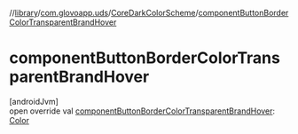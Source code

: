 //[library](../../../index.md)/[com.glovoapp.uds](../index.md)/[CoreDarkColorScheme](index.md)/[componentButtonBorderColorTransparentBrandHover](component-button-border-color-transparent-brand-hover.md)

# componentButtonBorderColorTransparentBrandHover

[androidJvm]\
open override val [componentButtonBorderColorTransparentBrandHover](component-button-border-color-transparent-brand-hover.md): [Color](https://developer.android.com/reference/kotlin/androidx/compose/ui/graphics/Color.html)
